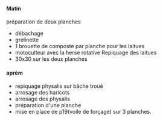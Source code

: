 #### Matin
préparation de deux planches
- débachage
- grelinette
- 1 brouette de composte par planche pour les laitues
- motoculteur avec la herse rotative 
Repiquage des laitues
- 30x30 sur les deux planches
#### aprèm
- repiquage physalis sur bâche troué 
- arrosage des haricots 
- arrosage des physalis 
- préparation d'une planche 
- mise en place de p19(voile de forçage) sur 3 planches.
